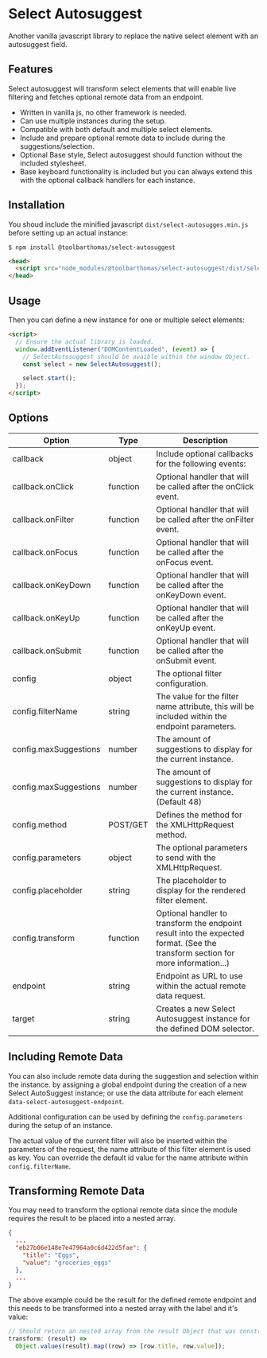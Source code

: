 # Select Autosuggest

Another vanilla javascript library to replace the native select element with an autosuggest field.

## Features

Select autosuggest will transform select elements that will enable live filtering and fetches optional remote data from an endpoint.

- Written in vanilla js, no other framework is needed.
- Can use multiple instances during the setup.
- Compatible with both default and multiple select elements.
- Include and prepare optional remote data to include during the suggestions/selection.
- Optional Base style, Select autosuggest should function without the included stylesheet.
- Base keyboard functionality is included but you can always extend this with the optional callback handlers for each instance.

## Installation

You shoud include the minified javascript `dist/select-autosugges.min.js` before setting up an actual instance:

```
$ npm install @toolbarthomas/select-autosuggest
```

```html
<head>
  <script src="node_modules/@toolbarthomas/select-autosuggest/dist/select-autosugges.min.js"></script>
</head>
```

## Usage

Then you can define a new instance for one or multiple select elements:

```html
<script>
  // Ensure the actual library is loaded.
  window.addEventListener("DOMContentLoaded", (event) => {
    // SelectAutosuggest should be avaible within the window Object.
    const select = new SelectAutosuggest();

    select.start();
  });
</script>
```

## Options

| Option                | Type     | Description                                                                                                                     |
| --------------------- | -------- | ------------------------------------------------------------------------------------------------------------------------------- |
| callback              | object   | Include optional callbacks for the following events:                                                                            |
| callback.onClick      | function | Optional handler that will be called after the onClick event.                                                                   |
| callback.onFilter     | function | Optional handler that will be called after the onFilter event.                                                                  |
| callback.onFocus      | function | Optional handler that will be called after the onFocus event.                                                                   |
| callback.onKeyDown    | function | Optional handler that will be called after the onKeyDown event.                                                                 |
| callback.onKeyUp      | function | Optional handler that will be called after the onKeyUp event.                                                                   |
| callback.onSubmit     | function | Optional handler that will be called after the onSubmit event.                                                                  |
| config                | object   | The optional filter configuration.                                                                                              |
| config.filterName     | string   | The value for the filter name attribute, this will be included within the endpoint parameters.                                  |
| config.maxSuggestions | number   | The amount of suggestions to display for the current instance.                                                                  |
| config.maxSuggestions | number   | The amount of suggestions to display for the current instance. (Default 48)                                                     |
| config.method         | POST/GET | Defines the method for the XMLHttpRequest method.                                                                               |
| config.parameters     | object   | The optional parameters to send with the XMLHttpRequest.                                                                        |
| config.placeholder    | string   | The placeholder to display for the rendered filter element.                                                                     |
| config.transform      | function | Optional handler to transform the endpoint result into the expected format. (See the transform section for more information...) |
| endpoint              | string   | Endpoint as URL to use within the actual remote data request.                                                                   |
| target                | string   | Creates a new Select Autosuggest instance for the defined DOM selector.                                                         |

## Including Remote Data

You can also include remote data during the suggestion and selection within the instance. by assigning a global endpoint during the creation of a new Select AutoSuggest instance; or use the data attribute for each element `data-select-autosuggest-endpoint`.

Additional configuration can be used by defining the `config.parameters` during the setup of an instance.

The actual value of the current filter will also be inserted within the parameters of the request, the name attribute of this filter element is used as key. You can override the default id value for the name attribute within `config.filterName`.

## Transforming Remote Data

You may need to transform the optional remote data since the module requires the result to be placed into a nested array.

```json
{
  ...
  "eb27b06e148e7e47964a0c6d422d5fae": {
    "title": "Eggs",
    "value": "groceries_eggs"
  },
  ...
}
```

The above example could be the result for the defined remote endpoint and this needs to be transformed into a nested array with the label and it's value:

```js
// Should return an nested array from the result Object that was constructed in the above code snippet.
transform: (result) =>
  Object.values(result).map((row) => [row.title, row.value]);
```
